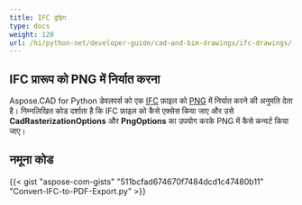 ```yaml
---
title: IFC ड्रॉइंग
type: docs
weight: 120
url: /hi/python-net/developer-guide/cad-and-bim-drawings/ifc-drawings/
---
```


## **IFC प्रारूप को PNG में निर्यात करना**

Aspose.CAD for Python डेवलपर्स को एक [IFC](https://docs.fileformat.com/cad/ifc/) फ़ाइल को [PNG](https://docs.fileformat.com/image/png/) में निर्यात करने की अनुमति देता है।
निम्नलिखित कोड दर्शाता है कि IFC फ़ाइल को कैसे एक्सेस किया जाए और उसे **CadRasterizationOptions** और **PngOptions** का उपयोग करके PNG में कैसे कन्वर्ट किया जाए।

## नमूना कोड

{{< gist "aspose-com-gists" "511bcfad674670f7484dcd1c47480b11" "Convert-IFC-to-PDF-Export.py" >}}
